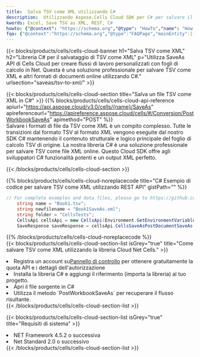 ```yaml
---
title:  Salva TSV come XML utilizzando C#
description:  Utilizzando Aspose.Cells Cloud SDK per C# per salvare il file in formato TSV come file in formato XML.
kwords: Excel, Save TSV as XML, REST, C#
howto: {"@context": "https://schema.org","@type": "HowTo","name": "How to save TSV as XML using the Cells Cloud Net library.","description": "How to save TSV as XML using the Cells Cloud Net library.","image": {"@type": "ImageObject"},"url": "/net/saveas/tsv-to-xml/","step": [{ "@type": "HowToStep","name": "How to save TSV as XML using the Cells Cloud Net library. step 1", "image": {"@type": "ImageObject",},"url": "/net/saveas/tsv-to-xml/","text": "Register an account at <a href='https://dashboard.aspose.cloud/'>Dashboard</a> to get free API quota & authorization details",},{ "@type": "HowToStep","name": "How to save TSV as XML using the Cells Cloud Net library. step 1", "image": {"@type": "ImageObject",},"url": "/net/saveas/tsv-to-xml/","text": "Install C# library and add the reference (import the library) to your project.",},{ "@type": "HowToStep","name": "How to save TSV as XML using the Cells Cloud Net library. step 1", "image": {"@type": "ImageObject",},"url": "/net/saveas/tsv-to-xml/","text": "Open the source file in C#",},{ "@type": "HowToStep","name": "How to save TSV as XML using the Cells Cloud Net library. step 1", "image": {"@type": "ImageObject",},"url": "/net/saveas/tsv-to-xml/","text": "Use the `PostWorkbookSaveAs` method to retrieve the resulting stream.",}, ],"supply": {"@type": "HowToSupply","name": "document"},"tool": [{"@type": "HowToTool","name": "Visual Studio, Visual Studio Code, Rider"},{"@type": "HowToTool","name": "Aspose Cells"}],"totalTime": "PT6M"}
fqa: {"@context":"https://schema.org","@type":"FAQPage","mainEntity":[{"@type":"Question","name":"Why save file as other formats file in C# using REST API?","acceptedAnswer":{"@type":"Answer","text":"Documents are encoded in many ways, and some files may be incompatible with the software you use. To open and read such files, just save them as appropriate file formats.<br/><ol><li>Install .NET SDK and add the reference (import the library) to your project.</li><li>Open the source file in C# using REST API.</li><li>Call the PostWorkbookSaveAsRequest() method, passing an output filename with required extension.</li><li>Get the result of save as a separate file.</li></ol>"}},{"@type":"Question","name":"What file formats can I save as with your C# library?","acceptedAnswer":{"@type":"Answer","text":"We support a variety of file formats for conversion using .NET library, including XLSX, Excel, xls , PDF, CSV, HTML, Markdown, XML, PNG, JPG, TIFF, Json, TXT and many more."}},{"@type":"Question","name":"What is the maximum allowed file size for conversion using this .NET library?","acceptedAnswer":{"@type":"Answer","text":"There are no file size limits for format conversions using .NET library."}}]}
---
```

{{< blocks/products/cells/cells-cloud-banner h1="Salva TSV come XML" h2="Libreria C# per il salvataggio di TSV come XML" p="Utilizza SaveAs API di Cells Cloud per creare flussi di lavoro personalizzati con fogli di calcolo in Net. Questa è una soluzione professionale per salvare TSV come XML e altri formati di documenti online utilizzando C#." urlsection="saveas/tsv-to-xml/" >}}

{{< blocks/products/cells/cells-cloud-section title="Salva un file TSV come XML in C#" >}}
{{% blocks/products/cells/cells-cloud-api-reference apiurl="https://api.aspose.cloud/v3.0/cells/{name}/SaveAs" apireferenceurl="https://apireference.aspose.cloud/cells/#/Conversion/PostWorkbookSaveAs" apimethod="POST" %}}
<br/>
Salvare i formati di file da TSV come XML è un compito complesso. Tutte le transizioni dal formato TSV al formato XML vengono eseguite dal nostro SDK C# mantenendo il contenuto strutturale e logico principale del foglio di calcolo TSV di origine. La nostra libreria C# è una soluzione professionale per salvare TSV come file XML online. Questo Cloud SDK offre agli sviluppatori C# funzionalità potenti e un output XML perfetto.

{{< /blocks/products/cells/cells-cloud-section >}}

{{% blocks/products/cells/cells-cloud-noreplacecode title="C# Esempio di codice per salvare TSV come XML utilizzando REST API" gistPath="" %}}
  
```cs
// For complete examples and data files, please go to https://github.com/aspose-cells-cloud/aspose-cells-cloud-dotnet/
    string name = "Book1.tsv";
    string newfilename = "Book1SaveAs.xml";
    string folder = "CellsTests";
    CellsApi cellsApi = new CellsApi(Environment.GetEnvironmentVariable("ProductClientId"), Environment.GetEnvironmentVariable("ProductClientSecret"));
    SaveResponse saveResponse = cellsApi.CellsSaveAsPostDocumentSaveAs(name, null, newfilename, null,null,folder);
```
  
{{% /blocks/products/cells/cells-cloud-noreplacecode %}}
<br/>
{{< blocks/products/cells/cells-cloud-section-list isGrey="true" title="Come salvare TSV come XML utilizzando la libreria Cloud Net Cells." >}}
<li> Registra un account su<a href="https://dashboard.aspose.cloud/">Pannello di controllo</a> per ottenere gratuitamente la quota API e i dettagli dell'autorizzazione</li>
<li>Installa la libreria C# e aggiungi il riferimento (importa la libreria) al tuo progetto.</li>
<li>Apri il file sorgente in C#</li>
<li>Utilizza il metodo `PostWorkbookSaveAs` per recuperare il flusso risultante.</li>
{{< /blocks/products/cells/cells-cloud-section-list >}}

{{< blocks/products/cells/cells-cloud-section-list isGrey="true" title="Requisiti di sistema" >}}
<li>NET Framework 4.5.2 o successiva</li>
<li>Net Standard 2.0 o successivo</li>
{{< /blocks/products/cells/cells-cloud-section-list >}}
